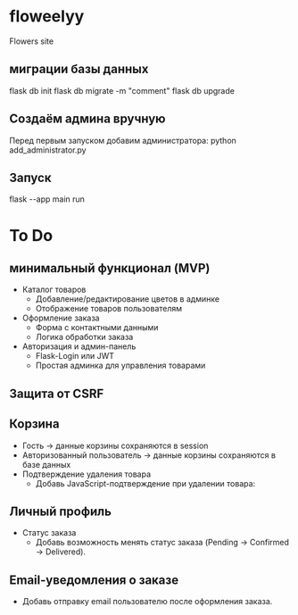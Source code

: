 # floweelyy
Flowers site

## миграции базы данных
flask db init
flask db migrate -m "comment"
flask db upgrade

## Создаём админа вручную
Перед первым запуском добавим администратора:
python add_administrator.py

## Запуск
flask --app main run

# To Do
## минимальный функционал (MVP)
- Каталог товаров
    - Добавление/редактирование цветов в админке
    - Отображение товаров пользователям
- Оформление заказа
    - Форма с контактными данными
    - Логика обработки заказа
- Авторизация и админ-панель
    - Flask-Login или JWT
    - Простая админка для управления товарами
## Защита от CSRF
## Корзина
- Гость → данные корзины сохраняются в session
- Авторизованный пользователь → данные корзины сохраняются в базе данных
- Подтверждение удаления товара
    - Добавь JavaScript-подтверждение при удалении товара:
## Личный профиль
- Статус заказа
    - Добавь возможность менять статус заказа (Pending → Confirmed → Delivered).
## Email-уведомления о заказе
- Добавь отправку email пользователю после оформления заказа.